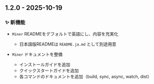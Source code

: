 ## 1.2.0 - 2025-10-19

### ✨ 新機能

- `Miner` READMEをデフォルトで英語にし、内容を充実化

    - 日本語版READMEは `README.ja.md` として別途用意

- `Miner` ドキュメントを整備

    - インストールガイドを追加
    - クイックスタートガイドを追加
    - 各コマンドのドキュメントを追加（build, sync, async, watch, dist）


